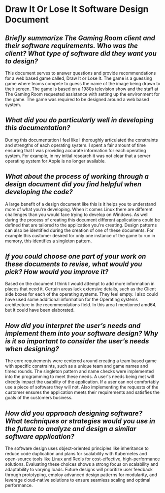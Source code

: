 # Draw It Or Lose It Software Design Document

## *Briefly summarize The Gaming Room client and their software requirements. Who was the client? What type of software did they want you to design?*
This document serves to answer questions and provide recommendations 
for a web based game called, Draw It or Lose It. The game is a guessing game where teams compete to guess the name of the image being drawn to their screen. The game is based on a 1980s television show and the staff at The Gaming Room requested assistance with setting up the environment for the game. The game was required to be designed around a web based system. 

## *What did you do particularly well in developing this documentation?*
During this documentation I feel like I thoroughly articulated the constraints and strengths of each operating system. I spent a fair amount of time ensuring that I was providing accurate information for each operating system. For example, in my initial research it was not clear that a server operating system for Apple is no longer available. 

## *What about the process of working through a design document did you find helpful when developing the code?*
A large benefit of a design document like this is it helps you to understand more of what you're developing. When it comes Linux there are different challenges than you would face trying to develop on Windows. As well during the process of creating this document different applications could be defined that are tailored to the application you're creating. Design patterns can also be identified during the creation of one of these documents. For example this customer desired for only one instance of the game to run in memory, this identifies a singleton pattern. 

## *If you could choose one part of your work on these documents to revise, what would you pick? How would you improve it?*
Based on the document I think I would attempt to add more information in places that need it. Certain areas lack extensive details, such as the Client side boxes for each of the operating systems. They feel empty. I also could have used some additional information for the Operating systems architecture in the recommendations field. In this area I mentioned amd64, but it could have been elaborated. 

## *How did you interpret the user’s needs and implement them into your software design? Why is it so important to consider the user’s needs when designing?*
The core requirements were centered around creating a team based game with specific constraints, such as a unique team and game names and timed rounds. The singleton pattern and name checks were implemented into the programming to meet these needs. A user's needs being met will directly impact the usability of the application. If a user can not comfortably use a piece of software they will not. Also implementing the requests of the customer ensures the application meets their requirements and satisfies the goals of the customers business. 

## *How did you approach designing software? What techniques or strategies would you use in the future to analyze and design a similar software application?*
The software design uses object-oriented principles like inheritance to reduce code duplication and plans for scalability with Kubernetes and open-source tools like Linux and Redis for cost-effective, high-performance solutions. Evaluating these choices shows a strong focus on scalability and adaptability to varying loads. Future designs will prioritize user feedback through prototyping, employ advanced design patterns for modularity, and leverage cloud-native solutions to ensure seamless scaling and optimal performance.
